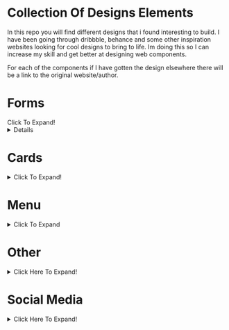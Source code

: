 # Collection Of Designs Elements

In this repo you will find different designs that i found interesting to build.
I have been going through dribbble, behance and some other inspiration websites looking for cool designs to bring to life.
Im doing this so I can increase my skill and get better at designing web components.

For each of the components if I have gotten the design elsewhere there will be a link to the original website/author.

# Forms
<summary>Click To Expand!</summary>

<details>

## Login Forms
  <details>
    <summary>Click To Expand</summary>
    
  ### Login-1
  ![](https://github.com/VildanHakanaj/CollectionOfDesigns/blob/master/images/login-1.png)
  </details>
  
 ## Signup Forms
 <details>
  <summary>Click Here To Expand</summary>
  
  ### Signup-1
  ![](https://github.com/VildanHakanaj/CollectionOfDesigns/blob/master/images/signup-1.png)
    
  ### Signup-2
  ![](https://github.com/VildanHakanaj/CollectionOfDesigns/blob/master/images/signup-2.png)
  
  ### Signup-3
  ![](https://github.com/VildanHakanaj/CollectionOfDesigns/blob/master/images/signup-3.jpg)
  </details>
</details>

# Cards
<details>
<summary>Click To Expand!</summary>

### Card-1
![](https://github.com/VildanHakanaj/CollectionOfDesigns/blob/master/images/card-1.PNG)
</details>

# Menu
<details>
  <summary>Click To Expand</summary>
  
### Fancy Menu
![](https://github.com/VildanHakanaj/CollectionOfDesigns/blob/master/images/fancy-menu-1.png)
</details>

# Other
<details>
  <summary>Click Here To Expand!</summary>
  
### Chat Room Design
![](https://github.com/VildanHakanaj/CollectionOfDesigns/blob/master/images/chat-room-design-1.png)

### To Do List
![](https://github.com/VildanHakanaj/CollectionOfDesigns/blob/master/images/todolist-1.png)
</details>

# Social Media
<details>
  <summary>Click Here To Expand!</summary>
  
### Social-icons-1
![](https://github.com/VildanHakanaj/CollectionOfDesigns/blob/master/images/social-media-1.png)

### Social-icons-2
![](https://github.com/VildanHakanaj/CollectionOfDesigns/blob/master/images/social-media-2.png)
</details>

